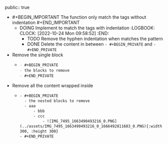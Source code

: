 public:: true

- #+BEGIN_IMPORTANT
  The function only match the tags without indentation
  #+END_IMPORTANT
	- DOING Implement to match the tags with indentation
	  :LOGBOOK:
	  CLOCK: [2022-10-24 Mon 09:58:52]
	  :END:
		- TODO Remove the hyphen indentation when matches the pattern
		- DONE Delete the content in between `- #+BEGIN_PRIVATE` and `- #+END_PRIVATE`
- Remove the single block
	- ```md
	  - #+BEGIN_PRIVATE
	  - the blocks to remove
	  - #+END_PRIVATE
	  ```
- Remove all the content wrapped inside
	- ```
	  - #+BEGIN_PRIVATE
	    - the nested blocks to remove  
	    - aaa  
	    	- bbb  
	    	- ccc  
	    		- ![IMG_7495_1663490493216_0.PNG](../assets/IMG_7495_1663490493216_0_1666492811683_0.PNG){:width 300, :height 300}  
	  - #+END_PRIVATE
	  ```